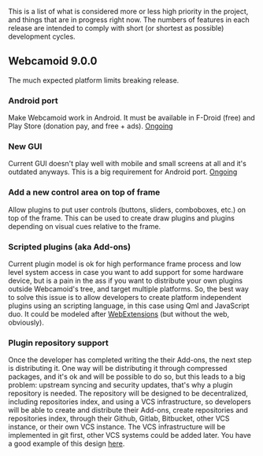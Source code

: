This is a list of what is considered more or less high priority in the project, and things that are in progress right now. The numbers of features in each release are intended to comply with short (or shortest as possible) development cycles.

## Webcamoid 9.0.0

The much expected platform limits breaking release.

### Android port

Make Webcamoid work in Android. It must be available in F-Droid (free) and Play Store (donation pay, and free + ads). [Ongoing](https://github.com/webcamoid/webcamoid/issues/169)

### New GUI

Current GUI doesn't play well with mobile and small screens at all and it's outdated anyways. This is a big requirement for Android port. [Ongoing](https://github.com/webcamoid/webcamoid/issues/216)

### Add a new control area on top of frame

Allow plugins to put user controls (buttons, sliders, comboboxes, etc.) on top of the frame. This can be used to create draw plugins and plugins depending on visual cues relative to the frame.

### Scripted plugins (aka Add-ons)

Current plugin model is ok for high performance frame process and low level system access in case you want to add support for some hardware device, but is a pain in the ass if you want to distribute your own plugins outside Webcamoid's tree, and target multiple platforms. So, the best way to solve this issue is to allow developers to create platform independent plugins using an scripting language, in this case using Qml and JavaScript duo. It could be modeled after [WebExtensions](https://developer.mozilla.org/en-US/Add-ons/WebExtensions) (but without the web, obviously).

### Plugin repository support

Once the developer has completed writing the their Add-ons, the next step is distributing it. One way will be distributing it through compressed packages, and it's ok and will be possible to do so, but this leads to a big problem: upstream syncing and security updates, that's why a plugin repository is needed. 
The repository will be designed to be decentralized, including repositories index, and using a VCS infrastructure, so developers will be able to create and distribute their Add-ons, create repositories and repositories index, through their Github, Gitlab, Bitbucket, other VCS instance, or their own VCS instance. The VCS infrastructure will be implemented in git first, other VCS systems could be added later. You have a good example of this design [here](https://github.com/Homebrew).
